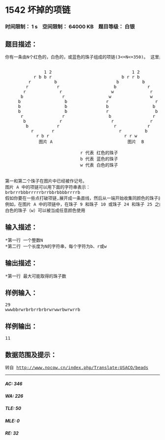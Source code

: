 # 1542 坏掉的项链   
### 时间限制： 1 s&nbsp;&nbsp;&nbsp;&nbsp;空间限制： 64000 KB&nbsp;&nbsp;&nbsp;&nbsp;题目等级： 白银  
## 题目描述：  

<pre>
你有一条由N个红色的，白色的，或蓝色的珠子组成的项链(3<=N<=350)。 这里是 n=29 的二个例子:
  

               1 2                               1 2
           r b b r                           b r r b
         r         b                       b         b
        r           r                     b            r
       r             r                   w              r
      b               r                 w               w
     b                 b               r                  r
     b                 b               b                 b
     b                 b               r                  b
      r               r                 b                r
       b             r                   r              r
        b           r                     r            r
          r       r                         r         b
            r b r                             r r w
             图片 A                             图片  B
                 
                             r 代表 红色的珠子      
                             b 代表 蓝色的珠子   
                             w 代表 白色的珠子
  

第一和第二个珠子在图片中已经被作记号。  
图片 A 中的项链可以用下面的字符串表示：
brbrrrbbbrrrrrbrrbbrbbbbrrrrb
假如你要在一些点打破项链,展开成一条直线，然后从一端开始收集同颜色的珠子直到你遇到一个不同的颜色珠子，在另一端做同样的事(颜色可能与在这之前收集的不同)。 确定应该在哪里打破项链来收集到最大数目的珠子。  
例如，在图片 A 中的项链中，在珠子 9 和珠子 10 或珠子 24 和珠子 25 之间打断项链可以收集到8个珠子。
白色的珠子（w）可以被当成任意颜色使用
</pre>
  
  
## 输入描述：  

<pre>
*第一行 一个整数N
*第二行 一个长度为N的字符串，每个字符为b、r或w
</pre>
  
  
## 输出描述：  

<pre>
*第一行 最大可能取得的珠子数
</pre>
  
  
## 样例输入：  

<pre>
29 
wwwbbrwrbrbrrbrbrwrwwrbwrwrrb
</pre>
  
  
## 样例输出：  

<pre>
11
</pre>
  
  
## 数据范围及提示：  

<pre>
转自 <a href="http://www.nocow.cn/index.php/Translate:USACO/beads">http://www.nocow.cn/index.php/Translate:USACO/beads</a>
</pre>
  
  
***  

##### AC: 346  
##### WA: 226  
##### TLE: 50  
##### MLE: 0  
##### RE: 32  
